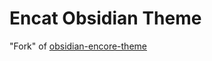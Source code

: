 # Encat Obsidian Theme
"Fork" of [obsidian-encore-theme](https://github.com/Carbonateb/obsidian-encore-theme)